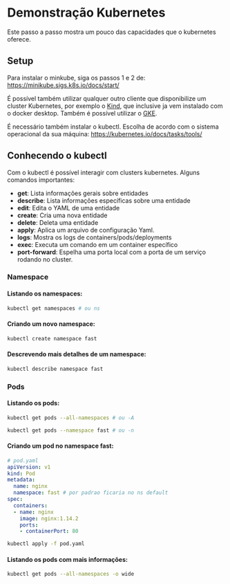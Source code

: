 # Demonstração Kubernetes

Este passo a passo mostra um pouco das capacidades que o kubernetes oferece.

## Setup

Para instalar o minkube, siga os passos 1 e 2 de:  https://minikube.sigs.k8s.io/docs/start/

É possível também utilizar qualquer outro cliente que disponibilize um cluster Kubernetes, por exemplo o [Kind](https://kind.sigs.k8s.io/docs/user/quick-start/), que inclusive ja vem instalado com o docker desktop. Também é possível utilizar o [GKE](https://cloud.google.com/kubernetes-engine/docs/deploy-app-cluster).

É necessário também instalar o kubectl. Escolha de acordo com o sistema operacional da sua máquina: https://kubernetes.io/docs/tasks/tools/ 

## Conhecendo o kubectl

Com o kubectl é possível interagir com clusters kubernetes. Alguns comandos importantes: 

* **get**: Lista informações gerais sobre entidades
* **describe**: Lista informações específicas sobre uma entidade
* **edit**: Edita o YAML de uma entidade
* **create**: Cria uma nova entidade
* **delete**: Deleta uma entidade
* **apply**: Aplica um arquivo de configuração Yaml.
* **logs**:  Mostra os logs de containers/pods/deployments
* **exec**: Executa um comando em um container específico
* **port-forward**: Espelha uma porta local com a porta de um serviço rodando no cluster.

### Namespace
#### Listando os namespaces:

```bash
kubectl get namespaces # ou ns
```

#### Criando um novo namespace:

```bash
kubectl create namespace fast
```

#### Descrevendo mais detalhes de um namespace:

```bash
kubectl describe namespace fast
```

### Pods

#### Listando os pods:

```bash
kubectl get pods --all-namespaces # ou -A
```

```bash
kubectl get pods --namespace fast # ou -n
```


#### Criando um pod no namespace fast:

```yaml
# pod.yaml
apiVersion: v1
kind: Pod
metadata:
  name: nginx
  namespace: fast # por padrao ficaria no ns default
spec:
  containers:
  - name: nginx
    image: nginx:1.14.2
    ports:
    - containerPort: 80
```

```bash
kubectl apply -f pod.yaml
```


#### Listando os pods com mais informações:

```bash
kubectl get pods --all-namespaces -o wide 
```
